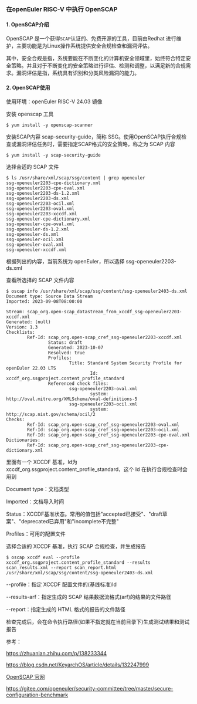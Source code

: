 ### 在openEuler RISC-V 中执行 OpenSCAP

#### 1. OpenSCAP介绍

OpenSCAP 是一个获得`SCAP`认证的、免费开源的工具，目前由Redhat 进行维护，主要功能是为Linux操作系统提供安全合规检查和漏洞评估。

其中，安全合规是指，系统要能在不断变化的计算机安全领域里，始终符合特定安全策略。并且对于不断变化的安全策略进行评估、检测和调整，以满足新的合规需求。漏洞评估是指，系统具有识别和分类风险漏洞的能力。

#### 2. OpenSCAP使用

使用环境：openEuler RISC-V 24.03 镜像

安装 openscap 工具

````
$ yum install -y openscap-scanner
````

安装SCAP内容 scap-security-guide，简称 SSG。使用OpenSCAP执行合规检查或漏洞评估任务时，需要指定SCAP格式的安全策略，称之为 SCAP 内容

````
$ yum install -y scap-security-guide
````

选择合适的 SCAP 文件

````
$ ls /usr/share/xml/scap/ssg/content | grep openeuler
ssg-openeuler2203-cpe-dictionary.xml
ssg-openeuler2203-cpe-oval.xml
ssg-openeuler2203-ds-1.2.xml
ssg-openeuler2203-ds.xml
ssg-openeuler2203-ocil.xml
ssg-openeuler2203-oval.xml
ssg-openeuler2203-xccdf.xml
ssg-openeuler-cpe-dictionary.xml
ssg-openeuler-cpe-oval.xml
ssg-openeuler-ds-1.2.xml
ssg-openeuler-ds.xml
ssg-openeuler-ocil.xml
ssg-openeuler-oval.xml
ssg-openeuler-xccdf.xml
````

根据列出的内容，当前系统为 openEuler，所以选择 ssg-openeuler2203-ds.xml

查看所选择的 SCAP 文件内容

````
$ oscap info /usr/share/xml/scap/ssg/content/ssg-openeuler2403-ds.xml
Document type: Source Data Stream
Imported: 2023-09-08T08:00:00

Stream: scap_org.open-scap_datastream_from_xccdf_ssg-openeuler2203-xccdf.xml
Generated: (null)
Version: 1.3
Checklists:
        Ref-Id: scap_org.open-scap_cref_ssg-openeuler2203-xccdf.xml
                Status: draft
                Generated: 2023-10-07
                Resolved: true
                Profiles:
                        Title: Standard System Security Profile for openEuler 22.03 LTS
                                Id: xccdf_org.ssgproject.content_profile_standard
                Referenced check files:
                        ssg-openeuler2203-oval.xml
                                system: http://oval.mitre.org/XMLSchema/oval-definitions-5
                        ssg-openeuler2203-ocil.xml
                                system: http://scap.nist.gov/schema/ocil/2
Checks:
        Ref-Id: scap_org.open-scap_cref_ssg-openeuler2203-oval.xml
        Ref-Id: scap_org.open-scap_cref_ssg-openeuler2203-ocil.xml
        Ref-Id: scap_org.open-scap_cref_ssg-openeuler2203-cpe-oval.xml
Dictionaries:
        Ref-Id: scap_org.open-scap_cref_ssg-openeuler2203-cpe-dictionary.xml
````

里面有一个 XCCDF 基准，Id为 xccdf_org.ssgproject.content_profile_standard，这个 Id 在执行合规检查时会用到

Document type：文档类型

Imported：文档导入时间

Status：XCCDF基准状态。常用的值包括"accepted已接受"、"draft草案"、"deprecated已弃用"和"incomplete不完整"

Profiles：可用的配置文件

选择合适的 XCCDF 基准，执行 SCAP 合规检查，并生成报告

````
$ oscap xccdf eval --profile xccdf_org.ssgproject.content_profile_standard --results scan_results.xml --report scan_report.html /usr/share/xml/scap/ssg/content/ssg-openeuler2403-ds.xml
````

--profile：指定 XCCDF 配置文件的(基线标准)Id

--results-arf：指定生成的 SCAP 结果数据流格式(arf)的结果的文件路径

--report：指定生成的  HTML 格式的报告的文件路径

检查完成后，会在命令执行路径(如果不指定就在当前目录下)生成测试结果和测试报告



参考：

https://zhuanlan.zhihu.com/p/138233344

https://blog.csdn.net/KeyarchOS/article/details/132247999

[OpenSCAP 官网](https://static.open-scap.org/openscap-1.3/oscap_user_manual.html#_installing_openscap)

https://gitee.com/openeuler/security-committee/tree/master/secure-configuration-benchmark
